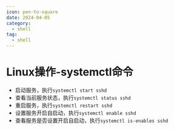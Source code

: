 ```yaml
---
icon: pen-to-square
date: 2024-04-05
category:
  - shell
tag:
  - shell
---
```

# Linux操作-systemctl命令

- 启动服务，执行`systemctl start sshd`
- 查看当前服务状态，执行`systemctl status sshd`
- 重启服务，执行`systemctl restart sshd`
- 设置服务开启自启动，执行`systemctl enable sshd`
- 查看服务是否设置开启自启动，执行`systemctl is-enables sshd`
